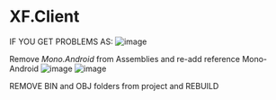 # XF.Client

IF YOU GET PROBLEMS AS:
![image](https://user-images.githubusercontent.com/40700132/184114584-ce30779b-a996-4042-9ae6-8e319f7f553c.png)

Remove *Mono.Android* from Assemblies and re-add reference Mono-Android
![image](https://user-images.githubusercontent.com/40700132/184114859-9a79a4b7-8641-4176-93fb-d428726709be.png)
![image](https://user-images.githubusercontent.com/40700132/184114900-fb6c5117-26ec-47fc-a2d9-56d23da65fc0.png)

REMOVE BIN and OBJ folders from project and REBUILD
